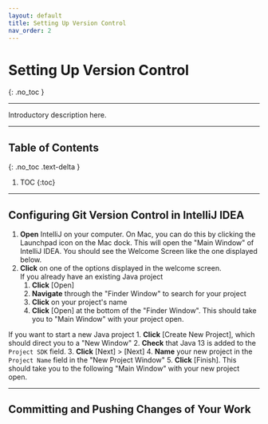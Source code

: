 ```yaml
---
layout: default
title: Setting Up Version Control
nav_order: 2
---
```


# Setting Up Version Control
{: .no_toc }


---

Introductory description here. 

---

## Table of Contents
{: .no_toc .text-delta }

1. TOC
{:toc}

---

## Configuring Git Version Control in IntelliJ IDEA
1. **Open** IntelliJ on your computer. 
On Mac, you can do this by clicking the Launchpad icon on the Mac dock. 
This will open the "Main Window" of IntelliJ IDEA. You should see the Welcome Screen like the one displayed below.
2. **Click** on one of the options displayed in the welcome screen.<br> 
If you already have an existing Java project
    1. **Click** \[Open\]
    2. **Navigate** through the "Finder Window" to search for your project
    3. **Click** on your project's name
    4. **Click** \[Open\] at the bottom of the "Finder Window". This should take you to "Main Window" with your project open.

If you want to start a new Java project
    1. **Click** \[Create New Project\], which should direct you to a "New Window"
    2. **Check** that Java 13 is added to the `Project SDK` field.
    3. **Click** \[Next\] > \[Next\]
    4. **Name** your new project in the `Project Name` field in the "New Project Window"
    5. **Click** \[Finish\]. This should take you to the following "Main Window" with your new project open.

---

## Committing and Pushing Changes of Your Work